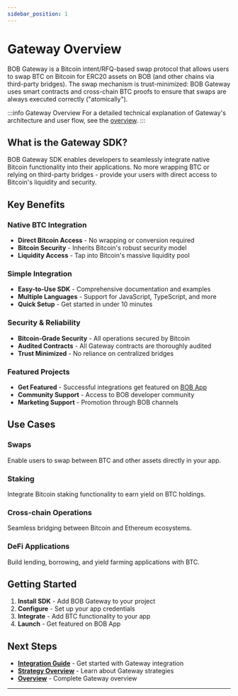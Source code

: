 ```yaml
---
sidebar_position: 1
---
```


# Gateway Overview

BOB Gateway is a Bitcoin intent/RFQ-based swap protocol that allows users to swap BTC on Bitcoin for ERC20 assets on BOB (and other chains via third-party bridges). The swap mechanism is trust-minimized: BOB Gateway uses smart contracts and cross-chain BTC proofs to ensure that swaps are always executed correctly ("atomically").

:::info Gateway Overview
For a detailed technical explanation of Gateway's architecture and user flow, see the [overview](./overview.md).
:::

## What is the Gateway SDK?

BOB Gateway SDK enables developers to seamlessly integrate native Bitcoin functionality into their applications. No more wrapping BTC or relying on third-party bridges - provide your users with direct access to Bitcoin's liquidity and security.

## Key Benefits

### Native BTC Integration
- **Direct Bitcoin Access** - No wrapping or conversion required
- **Bitcoin Security** - Inherits Bitcoin's robust security model
- **Liquidity Access** - Tap into Bitcoin's massive liquidity pool

### Simple Integration
- **Easy-to-Use SDK** - Comprehensive documentation and examples
- **Multiple Languages** - Support for JavaScript, TypeScript, and more
- **Quick Setup** - Get started in under 10 minutes

### Security & Reliability
- **Bitcoin-Grade Security** - All operations secured by Bitcoin
- **Audited Contracts** - All Gateway contracts are thoroughly audited
- **Trust Minimized** - No reliance on centralized bridges

### Featured Projects
- **Get Featured** - Successful integrations get featured on [BOB App](https://app.gobob.xyz/en)
- **Community Support** - Access to BOB developer community
- **Marketing Support** - Promotion through BOB channels

## Use Cases

### Swaps
Enable users to swap between BTC and other assets directly in your app.

### Staking
Integrate Bitcoin staking functionality to earn yield on BTC holdings.

### Cross-chain Operations
Seamless bridging between Bitcoin and Ethereum ecosystems.

### DeFi Applications
Build lending, borrowing, and yield farming applications with BTC.

## Getting Started

1. **Install SDK** - Add BOB Gateway to your project
2. **Configure** - Set up your app credentials
3. **Integrate** - Add BTC functionality to your app
4. **Launch** - Get featured on BOB App

## Next Steps

- **[Integration Guide](./integration.md)** - Get started with Gateway integration
- **[Strategy Overview](./strategy.md)** - Learn about Gateway strategies
- **[Overview](./overview.md)** - Complete Gateway overview

---

